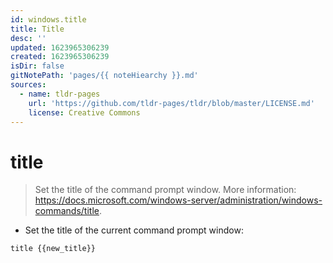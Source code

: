 ```yaml
---
id: windows.title
title: Title
desc: ''
updated: 1623965306239
created: 1623965306239
isDir: false
gitNotePath: 'pages/{{ noteHiearchy }}.md'
sources:
  - name: tldr-pages
    url: 'https://github.com/tldr-pages/tldr/blob/master/LICENSE.md'
    license: Creative Commons
---
```

# title

> Set the title of the command prompt window.
> More information: <https://docs.microsoft.com/windows-server/administration/windows-commands/title>.

- Set the title of the current command prompt window:

`title {{new_title}}`

